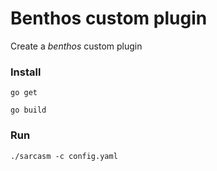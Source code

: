 # Benthos custom plugin

Create a *benthos* custom plugin


### Install

```
go get
```

```
go build
```

### Run

```
./sarcasm -c config.yaml
```
